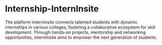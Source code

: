 # Internship-InternInsite
The platform internInsite connects talented students with dynamic internships in various colleges, fostering a collaborative ecosystem for skill development. Through hands-on projects, mentorship and networking opportunities, internInsite aims to empower the next generation of students.
